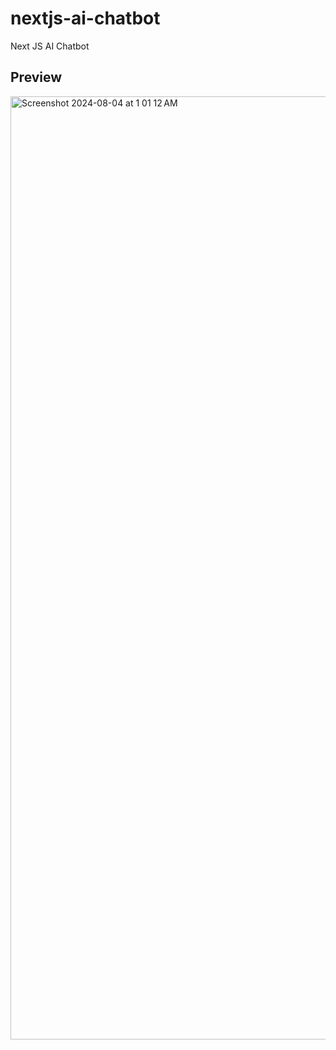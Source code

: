 # nextjs-ai-chatbot
Next JS AI Chatbot

## Preview
<img width="1509" alt="Screenshot 2024-08-04 at 1 01 12 AM" src="https://github.com/user-attachments/assets/6ffdd784-79c4-406c-809d-0b11a6caaee1">
